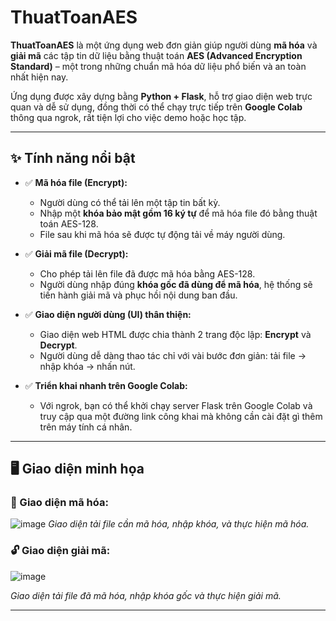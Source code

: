 # ThuatToanAES

**ThuatToanAES** là một ứng dụng web đơn giản giúp người dùng **mã hóa** và **giải mã** các tập tin dữ liệu bằng thuật toán **AES (Advanced Encryption Standard)** – một trong những chuẩn mã hóa dữ liệu phổ biến và an toàn nhất hiện nay.

Ứng dụng được xây dựng bằng **Python + Flask**, hỗ trợ giao diện web trực quan và dễ sử dụng, đồng thời có thể chạy trực tiếp trên **Google Colab** thông qua ngrok, rất tiện lợi cho việc demo hoặc học tập.

---

## ✨ Tính năng nổi bật

- ✅ **Mã hóa file (Encrypt):**
  - Người dùng có thể tải lên một tập tin bất kỳ.
  - Nhập một **khóa bảo mật gồm 16 ký tự** để mã hóa file đó bằng thuật toán AES-128.
  - File sau khi mã hóa sẽ được tự động tải về máy người dùng.

- ✅ **Giải mã file (Decrypt):**
  - Cho phép tải lên file đã được mã hóa bằng AES-128.
  - Người dùng nhập đúng **khóa gốc đã dùng để mã hóa**, hệ thống sẽ tiến hành giải mã và phục hồi nội dung ban đầu.

- ✅ **Giao diện người dùng (UI) thân thiện:**
  - Giao diện web HTML được chia thành 2 trang độc lập: **Encrypt** và **Decrypt**.
  - Người dùng dễ dàng thao tác chỉ với vài bước đơn giản: tải file → nhập khóa → nhấn nút.

- ✅ **Triển khai nhanh trên Google Colab:**
  - Với ngrok, bạn có thể khởi chạy server Flask trên Google Colab và truy cập qua một đường link công khai mà không cần cài đặt gì thêm trên máy tính cá nhân.

---

## 🖥️ Giao diện minh họa

### 🔐 Giao diện mã hóa:
![image](https://github.com/user-attachments/assets/c7f24057-40e6-4132-948c-5431e7d66290)
*Giao diện tải file cần mã hóa, nhập khóa, và thực hiện mã hóa.*

### 🔓 Giao diện giải mã:
![image](https://github.com/user-attachments/assets/f661203a-9789-426e-8c0a-4fbe08431b34)

*Giao diện tải file đã mã hóa, nhập khóa gốc và thực hiện giải mã.*

---
